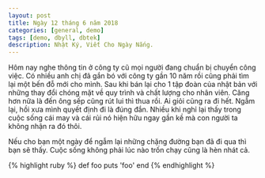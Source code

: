 ```yaml
---
layout: post
title: Ngày 12 tháng 6 năm 2018
categories: [general, demo]
tags: [demo, dbyll, dbtek]
description: Nhật Ký, Viết Cho Ngày Nắng.
---
```


Hôm nay nghe thông tin ở công ty cũ mọi người đang chuẩn bị chuyển công việc. Có nhiều anh chị đã gắn bó với công ty gần 10 năm rồi cũng phải tìm lại một bến đỗ mới cho mình. Sau khi bán lại cho 1 tập đoàn của nhật bản với những thay đổi chóng mặt về quy trình và chất lượng cho nhân viên. Căng hơn nữa là đến ông sếp cũng rút lui thì thua rồi. Ai giỏi cũng ra đi hết. Ngẫm lại, hồi xưa mình quyết định đi là đúng đắn.
Nhiều khi nghỉ lại thấy trong cuộc sống cái may và cái rủi nó hiện hữu ngay gần kề mà con người ta không nhận ra đó thôi.

Nếu cho bạn một ngày để ngẫm lại những chặng đường bạn đã đi qua thì bạn sẽ thấy. Cuộc sống không phải lúc nào trốn chạy cũng là hèn nhát cả.

{% highlight ruby %}
def foo
  puts 'foo'
end
{% endhighlight %}
